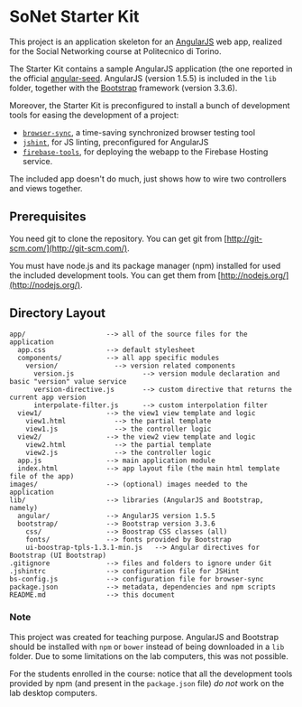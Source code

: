 # SoNet Starter Kit

This project is an application skeleton for an [AngularJS](http://angularjs.org/) web app, realized for the Social Networking course at Politecnico di Torino.

The Starter Kit contains a sample AngularJS application (the one reported in the official [angular-seed](https://github.com/angular/angular-seed). AngularJS (version 1.5.5) is included in the `lib` folder, together with the [Bootstrap](https://getbootstrap.com/) framework (version 3.3.6).

Moreover, the Starter Kit is preconfigured to install a bunch of development tools for easing the development of a project:

- [`browser-sync`](https://www.browsersync.io/), a time-saving synchronized browser testing tool
- [`jshint`](http://jshint.com/), for JS linting, preconfigured for AngularJS
- [`firebase-tools`](https://www.firebase.com/), for deploying the webapp to the Firebase Hosting service.

The included app doesn't do much, just shows how to wire two controllers and views together.

## Prerequisites

You need git to clone the repository. You can get git from [http://git-scm.com/](http://git-scm.com/).

You must have node.js and its package manager (npm) installed for used the included development tools.  You can get them from [http://nodejs.org/](http://nodejs.org/).

## Directory Layout

```
app/                    --> all of the source files for the application
  app.css               --> default stylesheet
  components/           --> all app specific modules
    version/              --> version related components
      version.js                 --> version module declaration and basic "version" value service
      version-directive.js       --> custom directive that returns the current app version
      interpolate-filter.js      --> custom interpolation filter
  view1/                --> the view1 view template and logic
    view1.html            --> the partial template
    view1.js              --> the controller logic
  view2/                --> the view2 view template and logic
    view2.html            --> the partial template
    view2.js              --> the controller logic
  app.js                --> main application module
  index.html            --> app layout file (the main html template file of the app)
images/                 --> (optional) images needed to the application
lib/                    --> libraries (AngularJS and Bootstrap, namely)
  angular/              --> AngularJS version 1.5.5
  bootstrap/            --> Bootstrap version 3.3.6
    css/                --> Boostrap CSS classes (all)
    fonts/              --> fonts provided by Bootstrap
    ui-boostrap-tpls-1.3.1-min.js   --> Angular directives for Bootstrap (UI Bootstrap)
.gitignore              --> files and folders to ignore under Git
.jshintrc               --> configuration file for JSHint
bs-config.js            --> configuration file for browser-sync
package.json            --> metadata, dependencies and npm scripts
README.md               --> this document
```

### Note
This project was created for teaching purpose. AngularJS and Bootstrap should be installed with `npm` or `bower` instead of being downloaded in a `lib` folder. Due to some limitations on the lab computers, this was not possible.

For the students enrolled in the course: notice that all the development tools provided by npm (and present in the `package.json` file) *do not* work on the lab desktop computers.
